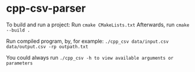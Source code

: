 # cpp-csv-parser

To build and run a project:
Run `cmake CMakeLists.txt`
Afterwards, run `cmake --build .`

Run compiled program, by, for example: `./cpp_csv data/input.csv data/output.csv -rp outpath.txt`

You could always run `./cpp_csv -h to view available arguments or parameters`